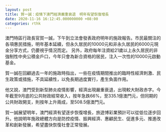 ```yaml
---
layout: post
title: 賀一誠：疫情下澳門經濟嚴重衰退　明年有望恢復增長
date: 2020-11-16 16:12:45.000000000 +08:00
categories: rthk
---
```


澳門特區行政長官賀一誠，下午到立法會發表政府明年的施政報告。市民最關注的各項惠民措施，明年基本延續，但永久居民的10000元和非永久居民的6000元現金分享方式，仍要視乎情況而定。 另外，政府每年注資給21歲以上永久居民的非強制性中央公積金戶口，今年只會為新合資格的居民，注入一次性的10000元啟動基金。

賀一誠在回顧過去一年的施政時指出，一些在疫情期間推出的臨時性經濟刺激、民生政策或措施，不具延續性，以免長期過度實行，產生負面作用。

他又說，澳門受到新型肺炎疫情影響，經濟出現嚴重衰退，出現較大財政赤字。今年截至9月底的公共財政經常收入，按年急跌66%，至335.1億澳門元，但同期的公共財政開支，則按年上升兩成，至508.5億澳門元。

賀一誠展望明年，澳門經濟有望逐步恢復增長，旅遊博彩業預計可以從低位逐步回升。他說明年施政總體方向是防控疫情、振興經濟、惠顧民生、促進多元、推進改革和創新發展，希望盡快恢復社會正常發展。
